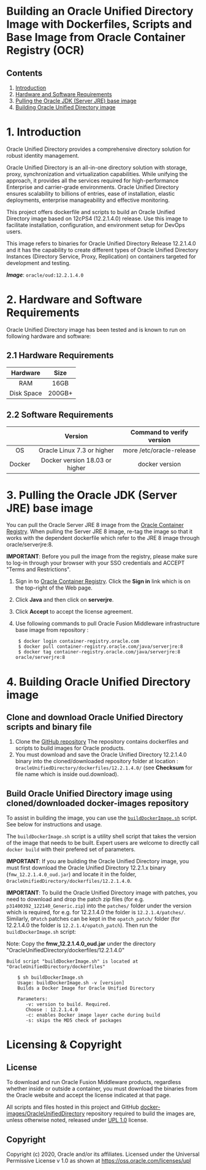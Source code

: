 Building an Oracle Unified Directory Image with Dockerfiles, Scripts and Base Image from Oracle Container Registry (OCR)
========================================================================================================================

## Contents

1. [Introduction](#1-introduction)
2. [Hardware and Software Requirements](#2-hardware-and-software-requirements)
3. [Pulling the Oracle JDK (Server JRE) base image](#3-pulling-the-oracle-jdk-server-jre-base-image)
4. [Building Oracle Unified Directory image](#4-building-oracle-unified-directory-image)

# 1. Introduction

Oracle Unified Directory provides a comprehensive directory solution for robust identity management.

Oracle Unified Directory is an all-in-one directory solution with storage, proxy, synchronization and virtualization capabilities. While unifying the approach, it provides all the services required for high-performance Enterprise and carrier-grade environments. Oracle Unified Directory ensures scalability to billions of entries, ease of installation, elastic deployments, enterprise manageability and effective monitoring.

This project offers dockerfile and scripts to build an Oracle Unified Directory image based on 12cPS4 (12.2.1.4.0) release. Use this image to facilitate installation, configuration, and environment setup for DevOps users. 

This image refers to binaries for Oracle Unified Directory Release 12.2.1.4.0 and it has the capability to create different types of Oracle Unified Directory Instances (Directory Service, Proxy, Replication) on containers targeted for development and testing.

***Image***: `oracle/oud:12.2.1.4.0`

# 2. Hardware and Software Requirements
Oracle Unified Directory image has been tested and is known to run on following hardware and software:

## 2.1 Hardware Requirements

| Hardware  | Size  |
| :-------: | :---: |
| RAM       | 16GB  |
| Disk Space| 200GB+|

## 2.2 Software Requirements

|       | Version                        | Command to verify version |
| :---: | :----------------------------: | :-----------------------: |
| OS    | Oracle Linux 7.3 or higher     | more /etc/oracle-release  |
| Docker| Docker version 18.03 or higher | docker version            |

# 3. Pulling the Oracle JDK (Server JRE) base image

You can pull the Oracle Server JRE 8 image from the [Oracle Container Registry](https://container-registry.oracle.com). When pulling the Server JRE 8 image, re-tag the image so that it works with the dependent dockerfile which refer to the JRE 8 image through oracle/serverjre:8.

**IMPORTANT**: Before you pull the image from the registry, please make sure to log-in through your browser with your SSO credentials and ACCEPT "Terms and Restrictions".

1. Sign in to [Oracle Container Registry](https://container-registry.oracle.com). Click the **Sign in** link which is on the top-right of the Web page.
2. Click **Java** and then click on **serverjre**.
3. Click **Accept** to accept the license agreement.
4. Use following commands to pull Oracle Fusion Middleware infrastructure base image from repository :

        
        $ docker login container-registry.oracle.com
        $ docker pull container-registry.oracle.com/java/serverjre:8
        $ docker tag container-registry.oracle.com/java/serverjre:8 oracle/serverjre:8


# 4. Building Oracle Unified Directory image

## Clone and download Oracle Unified Directory scripts and binary file

1. Clone the [GitHub repository](https://github.com/oracle/docker-images)
The repository contains dockerfiles and scripts to build images for Oracle products.
2. You must download and save the Oracle Unified Directory 12.2.1.4.0 binary into the cloned/downloaded repository folder at location : `OracleUnifiedDirectory/dockerfiles/12.2.1.4.0/` (see **Checksum** for file name which is inside oud.download).

## Build Oracle Unified Directory image using cloned/downloaded docker-images repository
To assist in building the image, you can use the [`buildDockerImage.sh`](../buildDockerImage.sh) script. See below for instructions and usage.

The `buildDockerImage.sh` script is a utility shell script that takes the version of the image that needs to be built. Expert users are welcome to directly call `docker build` with their prefered set of parameters.

**IMPORTANT**: If you are building the Oracle Unified Directory image, you must first download the Oracle Unified Directory 12.2.1.x binary (`fmw_12.2.1.4.0_oud.jar`) and locate it in the folder, `OracleUnifiedDirectory/dockerfiles/12.2.1.4.0`.

**IMPORTANT**: To build the Oracle Unified Directory image with patches, you need to download and drop the patch zip files (for e.g. `p31400392_122140_Generic.zip`) into the `patches/` folder under the version which is required, for e.g. for 12.2.1.4.0 the folder is `12.2.1.4/patches/`.  Similarly, `OPatch` patches can be kept in the `opatch_patch/` folder (for 12.2.1.4.0 the folder is `12.2.1.4/opatch_patch`). Then run the `buildDockerImage.sh` script:

Note: Copy the **fmw_12.2.1.4.0_oud.jar** under the directory "OracleUnifiedDirectory/dockerfiles/12.2.1.4.0"

    Build script "buildDockerImage.sh" is located at "OracleUnifiedDirectory/dockerfiles"

        $ sh buildDockerImage.sh
        Usage: buildDockerImage.sh -v [version]
        Builds a Docker Image for Oracle Unified Directory

        Parameters:
           -v: version to build. Required.
           Choose : 12.2.1.4.0
           -c: enables Docker image layer cache during build
           -s: skips the MD5 check of packages

# Licensing & Copyright

## License
To download and run Oracle Fusion Middleware products, regardless whether inside or outside a container, you must download the binaries from the Oracle website and accept the license indicated at that page.

All scripts and files hosted in this project and GitHub [docker-images/OracleUnifiedDirectory](./) repository required to build the images are, unless otherwise noted, released under [UPL 1.0](https://oss.oracle.com/licenses/upl/) license.

## Copyright
Copyright (c) 2020, Oracle and/or its affiliates.
Licensed under the Universal Permissive License v 1.0 as shown at https://oss.oracle.com/licenses/upl
